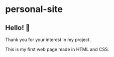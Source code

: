 # personal-site

## Hello! 👋

Thank you for your interest in my project.

This is my first web page made in HTML and CSS.
